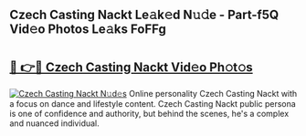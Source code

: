 ## Czech Casting Nackt Le𝚊k𝚎d N𝚞𝚍e - Part-f5Q Vid𝚎o Photos Le𝚊ks FoFFg

# <h2><a href="http://fb9ydy0.evod.top/?m=Czech+Casting+Nackt">🔗 👉🔴 Czech Casting Nackt Vid𝚎o Ph𝚘t𝚘s</a></h2>

[![Czech Casting Nackt N𝚞d𝚎s](https://i.imgur.com/8V9OHl7.gif)](http://fb9ydy0.evod.top/?m=Czech+Casting+Nackt)
Online personality Czech Casting Nackt with a focus on dance and lifestyle content. Czech Casting Nackt public persona is one of confidence and authority, but behind the scenes, he's a complex and nuanced individual. 

